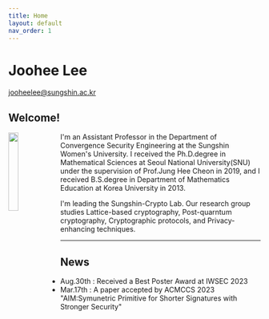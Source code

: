 ```yaml
---
title: Home
layout: default
nav_order: 1
---
```

# **Joohee** Lee
jooheelee@sungshin.ac.kr
## Welcome!
<div>
    <img src="https://github.com/sungshincrypto/sungshincrypto.github.io/assets/143777085/f677ce0b-e2d5-4775-aa49-f8b493e5bcd2" height="20%" width="20%" align="left"/>
        <p>I'm an Assistant Professor in the Department of Convergence Security Engineering at the Sungshin Women's University. I received the Ph.D.degree in Mathematical Sciences at Seoul National University(SNU) under the supervision of Prof.Jung Hee Cheon in 2019, and I received B.S.degree in Department of Mathematics Education at Korea University in 2013.</p>
    <p>I'm leading the Sungshin-Crypto Lab. Our research group studies Lattice-based cryptography, Post-quarntum cryptography, Cryptographic protocols, and Privacy-enhancing techniques.</p>
</div>

---

## News
- Aug.30th : Received a Best Poster Award at IWSEC 2023
- Mar.17th : A paper accepted by ACMCCS 2023
             "AIM:Symunetric Primitive for Shorter Signatures with Stronger Security"
  

[^1]: [It can take up to 10 minutes for changes to your site to publish after you push the changes to GitHub](https://docs.github.com/en/pages/setting-up-a-github-pages-site-with-jekyll/creating-a-github-pages-site-with-jekyll#creating-your-site).

[Just the Docs]: https://just-the-docs.github.io/just-the-docs/
[GitHub Pages]: https://docs.github.com/en/pages
[README]: https://github.com/just-the-docs/just-the-docs-template/blob/main/README.md
[Jekyll]: https://jekyllrb.com
[GitHub Pages / Actions workflow]: https://github.blog/changelog/2022-07-27-github-pages-custom-github-actions-workflows-beta/
[use this template]: https://github.com/just-the-docs/just-the-docs-template/generate
